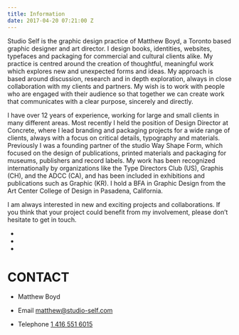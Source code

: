 ```yaml
---
title: Information
date: 2017-04-20 07:21:00 Z
---
```


Studio Self is the graphic design practice of Matthew Boyd, a Toronto based graphic designer and art director. I design books, identities, websites, typefaces and packaging for commercial and cultural clients alike. My practice is centred around the creation of thoughtful, meaningful work which explores new and unexpected forms and ideas. My approach is based around discussion, research and in depth exploration, always in close collaboration with my clients and partners. My wish is to work with people who are engaged with their audience so that together we can create work that communicates with a clear purpose, sincerely and directly.

I have over 12 years of experience, working for large and small clients in many different areas. Most recently I held the position of Design Director at Concrete, where I lead branding and packaging projects for a wide range of clients, always with a focus on critical details, typography and materials. Previously I was a founding partner of the studio Way Shape Form, which focused on the design of publications, printed materials and packaging for museums, publishers and record labels. My work has been recognized internationally by organizations like the Type Directors Club (US), Graphis (CH), and the ADCC (CA), and has been included in exhibitions and publications such as Graphic (KR). I hold a BFA in Graphic Design from the Art Center College of Design in Pasadena, California.

I am always interested in new and exciting projects and collaborations. If you think that your project could benefit from my involvement, please don’t hesitate to get in touch.

*  
*  
*  

# CONTACT

* Matthew Boyd

* Email [matthew@studio-self.com](mailto:matthew@studio-self.com)

* Telephone [1 416 551 6015](tel:14165516015)